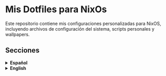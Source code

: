 
# Mis Dotfiles para NixOs

Este repositorio contiene mis configuraciones personalizadas para NixOS, incluyendo archivos de configuración del sistema, scripts personales y wallpapers.

## Secciones

<details>
<summary><strong>Español</strong></summary>

- [Lista de objetivos](#lista-de-objetivos)
- [Objetivo](#objetivo)
- [Instalación](#instalación)



  
## Lista de objetivos

- [x] Configurar `configuration.nix` completamente
- [x] Personalizar mi sistema a gusto
- [x] Añadir vscode
- [x] Configurar waybar
- [x] Darle un layout de inicio a mi hyprland
- [ ] Declarar las extensiones que quiero para VsCode
- [x] Permitir cambiar de fondo desde waybar y automatico
- [x] Tener un PowerMenu en waybar
- [ ] Poder cambiar el tema en base al fondo
- [x] Crear un Script de instalacion
- [x] Aprender a manejar el sistema por home-manager
- [ ] Modularizar mi sistema
- [ ] Agregar binds utiles en el sistema
- [ ] Aprender a usar nvim sin de comandos con ":"
- [ ] Bloqueo de pantalla automatico
- [ ] Suspension del equipo automatica
- [ ] Agregar y personalizar Spotify
- [ ] Hacer la instalacion automatica
- [ ] ...

## Objetivo

Mi objetivo principal es poder tener un sistema totalmente reproducible, por lo cual quiero aprender a hacer flakes siguiendo una metodologia de empezar por un `configuration.nix` simple, a un home-manager y por ultimo tener un sistema modular y organizado en flake
para el final de esto espero poder manejarme completamente en nix y poder usarlo como mi sistema para trabajar

## Instalación

```bash
# Clona el repositorio en tu HOME o donde prefieras
git clone https://github.com/tu-usuario/.NixOs-Dots.git ~/.NixOs-Dots

# Debes modificar 3 archivos para que se adapten a tu nombre de host y usuario:

# En configuration.nix
networking.hostName = "TuHost";
users.users.tu_usuario

# En home.nix
home.username = "tu_usuario";
home.homeDirectory = "/home/tu_usuario";

# En flake.nix
nixosConfigurations = {
  TuHost = lib.nixosSystem {
homeConfigurations = {
  tu_usuario = home-manager.lib.homeManagerConfiguration {

# Cambia al directorio de los dots
cd ./NixOs-Dots/

# Ejecuta el comando para la nueva gen
sudo nixos-rebuild switch --flake ~/.NixOs-Dots#TuHost

# Ejecuta el comando para las variables del usuario
home-manager switch --flake ~/.NixOs-Dots#tu_usuario

```
</details>
<details>
<summary><strong>English</strong></summary>

- [Checklist](#Checklist)
- [Main objective](#main-objective)
- [Installation](#installation)


## Checklist

- [x] Fully configure `configuration.nix`
- [x] Customize system to my liking
- [x] Add VSCode
- [x] Configure waybar
- [x] Set up an initial layout for Hyprland
- [ ] Declare the VSCode nsions I want
- [x] Allow wallpaper changes from waybar and automatically
- [x] Have a PowerMenu in waybar
- [ ] Change theme based on the wallpaper
- [x] Create an installation script
- [ ] Learn to manage the system with home-manager
- [ ] Modularize my system
- [ ] Add useful keybinds to the system
- [ ] Learn to use nvim without needing ":" commands
- [ ] Automatic screen lock
- [ ] Automatic system suspend
- [ ] Install Spotify and tune it
- [ ] Make a install script
- [ ] ...

## Main objective

My main goal is to have a fully reproducible system.  
I want to learn how to use flakes by starting with a simple `configuration.nix`, then moving on to home-manager, and finally building a modular and well-organized flake-based setup.  
By the end of this process, I aim to be fully proficient with Nix and use it as my daily working system.

## Installation

```bash
# Clone the repository into your HOME or any preferred location
git clone https://github.com/your-username/.NixOs-Dots.git ~/.NixOs-Dots

# You must edit 3 files to match your hostname and username:

# In configuration.nix
networking.hostName = "YourHost";
users.users.your_username

# In home.nix
home.username = "your_username";
home.homeDirectory = "/home/your_username";

# In flake.nix
nixosConfigurations = {
  YourHost = lib.nixosSystem {
homeConfigurations = {
  your_username = home-manager.lib.homeManagerConfiguration {

# Change to the dotfiles directory
cd ./NixOs-Dots/

# Run the system rebuild command
sudo nixos-rebuild switch --flake ~/.NixOs-Dots#YourHost

# Run the user configuration command
home-manager switch --flake ~/.NixOs-Dots#your_username
```
</details>
